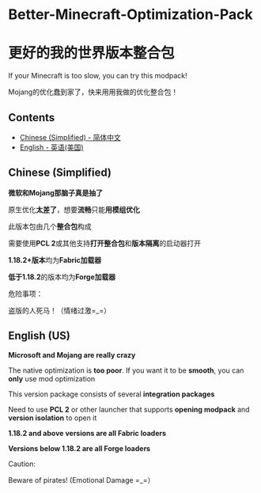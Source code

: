 # Better-Minecraft-Optimization-Pack
# 更好的我的世界版本整合包
If your Minecraft is too slow, you can try this modpack!

Mojang的优化蠢到家了，快来用用我做的优化整合包！
## Contents
- [Chinese (Simplified) - 简体中文](#Chinese (Simplified))
- [English - 英语(美国)](#English (US))

## Chinese (Simplified)

**微软和Mojang那脑子真是抽了**

原生优化**太差了**，想要**流畅**只能**用模组优化**

此版本包由几个**整合包**构成

需要使用**PCL 2**或其他支持**打开整合包**和**版本隔离**的启动器打开

**1.18.2+版本**均为**Fabric加载器**

**低于1.18.2**的版本均为**Forge加载器**

危险事项：

盗版的人死马！（情绪过激=_=）

## English (US)

**Microsoft and Mojang are really crazy**

The native optimization is **too poor**. If you want it to be **smooth**, you can **only** use mod optimization

This version package consists of several **integration packages**

Need to use **PCL 2** or other launcher that supports **opening modpack** and **version isolation** to open it

**1.18.2 and above versions are all Fabric loaders**

**Versions below 1.18.2 are all Forge loaders**

Caution: 

Beware of pirates! (Emotional Damage =_=）
